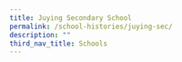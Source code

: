 ```yaml
---
title: Juying Secondary School
permalink: /school-histories/juying-sec/
description: ""
third_nav_title: Schools
---
```


